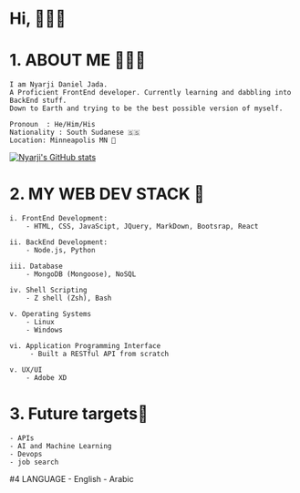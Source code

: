 # Hi, 👋🏿✨
# 1. ABOUT ME 👨🏾‍💻
    I am Nyarji Daniel Jada. 
    A Proficient FrontEnd developer. Currently learning and dabbling into BackEnd stuff.
    Down to Earth and trying to be the best possible version of myself. 

    Pronoun  : He/Him/His
    Nationality : South Sudanese 🇸🇸
    Location: Minneapolis MN 📍
[![Nyarji's GitHub stats](https://github-readme-stats.vercel.app/api?username=Jadashi97)](https://github.com/Jadashi97/github-readme-stats&count_private=true&show_icons=true&theme=gruvbox)
# 2. MY WEB DEV STACK 🥞
    
    i. FrontEnd Development:
        - HTML, CSS, JavaScipt, JQuery, MarkDown, Bootsrap, React 

    ii. BackEnd Development:
        - Node.js, Python

    iii. Database
        - MongoDB (Mongoose), NoSQL 

    iv. Shell Scripting
        - Z shell (Zsh), Bash

    v. Operating Systems
        - Linux 
        - Windows

    vi. Application Programming Interface
         - Built a RESTful API from scratch
    
    v. UX/UI
        - Adobe XD
    
# 3. Future targets🎯
    - APIs
    - AI and Machine Learning
    - Devops
    - job search
    
#4  LANGUAGE
        - English
        - Arabic
